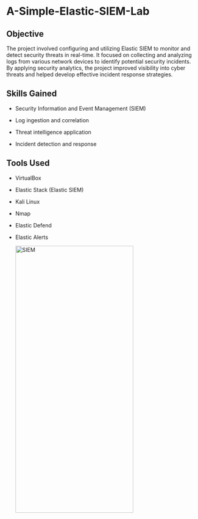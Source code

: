 # A-Simple-Elastic-SIEM-Lab


## Objective

The project involved configuring and utilizing Elastic SIEM to monitor and detect security threats in real-time. It focused on collecting and analyzing logs from various network devices to identify potential security incidents. By applying security analytics, the project improved visibility into cyber threats and helped develop effective incident response strategies.

## Skills Gained

- Security Information and Event Management (SIEM)

- Log ingestion and correlation

- Threat intelligence application

- Incident detection and response

 ## Tools Used

- VirtualBox 

- Elastic Stack (Elastic SIEM)

- Kali Linux

- Nmap

- Elastic Defend

- Elastic Alerts

  <img width="309" height="699" alt="SIEM" src="https://github.com/user-attachments/assets/26003a06-206a-45cc-a575-781dab9987a6" />

